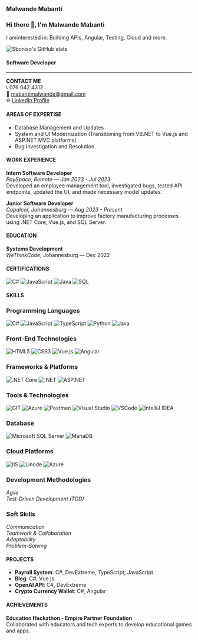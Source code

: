 ### Malwande Mabanti
### Hi there 👋, I'm Malwande Mabanti
I aminterested in: Building APIs, Angular, Testing, Cloud and more.

![Sboniso's GitHub stats](https://github-readme-stats.vercel.app/api?username=malwandemabanti&show_icons=true&count_private=true&theme=radical)

#### Software Developer
---
**CONTACT ME**  
📞 076 042 4312  
📧 [mabantimalwande@gmail.com](mailto:mabantimalwande@gmail.com)  
🌐 [LinkedIn Profile](https://www.linkedin.com/in/malwande-mabanti60913b240/)  

#### AREAS OF EXPERTISE
- Database Management and Updates
- System and UI Modernization (Transitioning from VB.NET to Vue.js and ASP.NET MVC platforms)
- Bug Investigation and Resolution

#### WORK EXPERIENCE
**Intern Software Developer**  
_PaySpace, Remote — Jan 2023 - Jul 2023_  
Developed an employee management tool, investigated bugs, tested API endpoints, updated the UI, and made necessary model updates.

**Junior Software Developer**  
_Copalcor, Johannesburg — Aug 2023 - Present_  
Developing an application to improve factory manufacturing processes using .NET Core, Vue.js, and SQL Server.

#### EDUCATION
**Systems Development**  
_WeThinkCode_, Johannesburg — Dec 2022

#### CERTIFICATIONS

  ![C#](https://img.shields.io/badge/C%23-239120?style=for-the-badge&logo=c-sharp&logoColor=white)
  ![JavaScript](https://img.shields.io/badge/JavaScript-F7DF1E?style=for-the-badge&logo=javascript&logoColor=black)
  ![Java](https://img.shields.io/badge/Java-007396?style=for-the-badge&logo=java&logoColor=white)
  ![SQL](https://img.shields.io/badge/SQL-4479A1?style=for-the-badge&logo=amazon-dynamodb&logoColor=white)

#### SKILLS
### Programming Languages
![C#](https://img.shields.io/badge/C%23-239120?style=for-the-badge&logo=c-sharp&logoColor=white)
![JavaScript](https://img.shields.io/badge/JavaScript-F7DF1E?style=for-the-badge&logo=javascript&logoColor=black)
![TypeScript](https://img.shields.io/badge/TypeScript-3178C6?style=for-the-badge&logo=typescript&logoColor=white)
![Python](https://img.shields.io/badge/Python-3776AB?style=for-the-badge&logo=python&logoColor=white)
![Java](https://img.shields.io/badge/Java-ED8B00?style=for-the-badge&logo=java&logoColor=white)

### Front-End Technologies
![HTML5](https://img.shields.io/badge/HTML5-E34F26?style=for-the-badge&logo=html5&logoColor=white)
![CSS3](https://img.shields.io/badge/CSS3-1572B6?style=for-the-badge&logo=css3&logoColor=white)
![Vue.js](https://img.shields.io/badge/Vue.js-35495E?style=for-the-badge&logo=vue-dot-js&logoColor=4FC08D)
![Angular](https://img.shields.io/badge/Angular-DD0031?style=for-the-badge&logo=angular&logoColor=white)

### Frameworks & Platforms
![.NET Core](https://img.shields.io/badge/.NET%20Core-512BD4?style=for-the-badge&logo=dot-net&logoColor=white)
![.NET](https://img.shields.io/badge/.NET-512BD4?style=for-the-badge&logo=dotnet&logoColor=white)
![ASP.NET](https://img.shields.io/badge/ASP.NET-512BD4?style=for-the-badge&logo=aspdotnet&logoColor=white)


### Tools & Technologies
![GIT](https://img.shields.io/badge/GIT-F05032?style=for-the-badge&logo=git&logoColor=white)
![Azure](https://img.shields.io/badge/Azure-0078D4?style=for-the-badge&logo=microsoftazure&logoColor=white)
![Postman](https://img.shields.io/badge/Postman-FF6C37?style=for-the-badge&logo=postman&logoColor=white)
![Visual Studio](https://img.shields.io/badge/Visual_Studio-5C2D91?style=for-the-badge&logo=visualstudio&logoColor=white)
![VSCode](https://img.shields.io/badge/Visual%20Studio%20Code-007ACC?style=for-the-badge&logo=visual-studio-code&logoColor=white)
![IntelliJ IDEA](https://img.shields.io/badge/IntelliJ_IDEA-000000?style=for-the-badge&logo=intellij-idea&logoColor=white)


### Database
![Microsoft SQL Server](https://img.shields.io/badge/Microsoft_SQL_Server-CC2927?style=for-the-badge&logo=microsoftsqlserver&logoColor=white)
![MariaDB](https://img.shields.io/badge/MariaDB-003545?style=for-the-badge&logo=mariadb&logoColor=white)

### Cloud Platforms
![IIS](https://img.shields.io/badge/IIS-005571?style=for-the-badge&logo=internet-information-services&logoColor=white)
![Linode](https://img.shields.io/badge/Linode-00C861?style=for-the-badge&logo=linode&logoColor=white)
![Azure](https://img.shields.io/badge/Azure-0078D4?style=for-the-badge&logo=microsoftazure&logoColor=white)

### Development Methodologies
*Agile*  
*Test-Driven Development (TDD)*  

### Soft Skills
*Communication*  
*Teamwork & Collaboration*  
*Adaptability*  
*Problem-Solving*  


#### PROJECTS
- **Payroll System**: C#, DevExtreme, TypeScript, JavaScript
- **Blog**: C#, Vue.js
- **OpenAI API**: C#, DevExtreme
- **Crypto Currency Wallet**: C#, Angular

#### ACHIEVEMENTS
**Education Hackathon - Empire Partner Foundation**  
Collaborated with educators and tech experts to develop educational games and apps.

